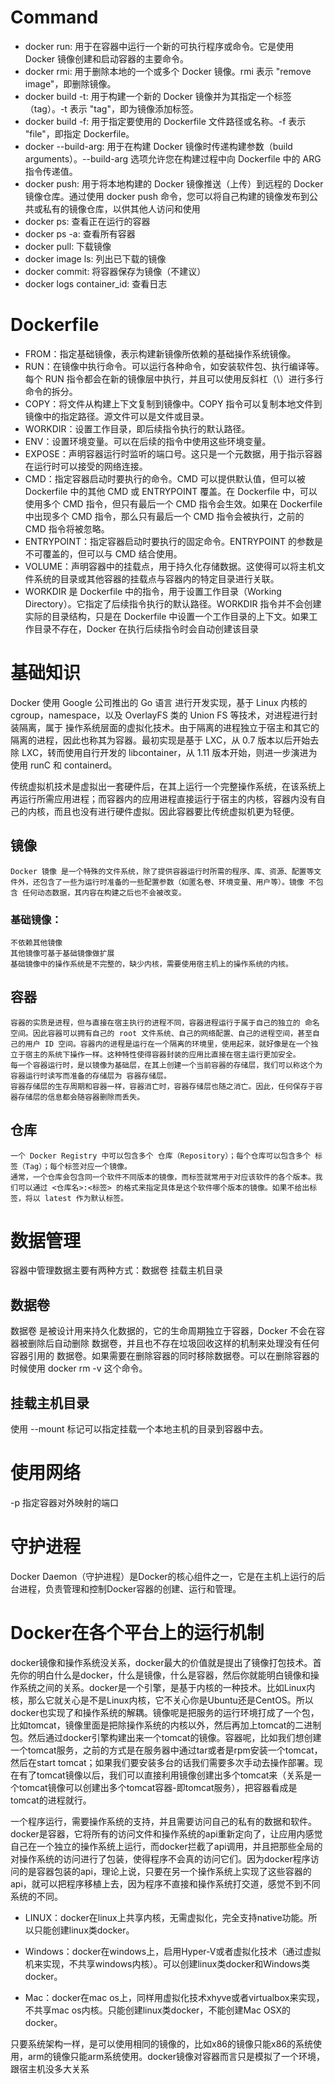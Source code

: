 # Command

- docker run: 用于在容器中运行一个新的可执行程序或命令。它是使用 Docker 镜像创建和启动容器的主要命令。  
- docker rmi: 用于删除本地的一个或多个 Docker 镜像。rmi 表示 "remove image"，即删除镜像。  
- docker build -t: 用于构建一个新的 Docker 镜像并为其指定一个标签（tag）。-t 表示 "tag"，即为镜像添加标签。  
- docker build -f: 用于指定要使用的 Dockerfile 文件路径或名称。-f 表示 "file"，即指定 Dockerfile。  
- docker --build-arg: 用于在构建 Docker 镜像时传递构建参数（build arguments）。--build-arg 选项允许您在构建过程中向 Dockerfile 中的 ARG 指令传递值。  
- docker push: 用于将本地构建的 Docker 镜像推送（上传）到远程的 Docker 镜像仓库。通过使用 docker push 命令，您可以将自己构建的镜像发布到公共或私有的镜像仓库，以供其他人访问和使用  
- docker ps: 查看正在运行的容器
- docker ps -a: 查看所有容器   
- docker pull: 下载镜像  
- docker image ls: 列出已下载的镜像  
- docker commit: 将容器保存为镜像（不建议）
- docker logs container_id:  查看日志  




# Dockerfile
- FROM：指定基础镜像，表示构建新镜像所依赖的基础操作系统镜像。  
- RUN：在镜像中执行命令。可以运行各种命令，如安装软件包、执行编译等。每个 RUN 指令都会在新的镜像层中执行，并且可以使用反斜杠（\）进行多行命令的拆分。  
- COPY：将文件从构建上下文复制到镜像中。COPY 指令可以复制本地文件到镜像中的指定路径。源文件可以是文件或目录。
- WORKDIR：设置工作目录，即后续指令执行的默认路径。  
- ENV：设置环境变量。可以在后续的指令中使用这些环境变量。
- EXPOSE：声明容器运行时监听的端口号。这只是一个元数据，用于指示容器在运行时可以接受的网络连接。  
- CMD：指定容器启动时要执行的命令。CMD 可以提供默认值，但可以被 Dockerfile 中的其他 CMD 或 ENTRYPOINT 覆盖。在 Dockerfile 中，可以使用多个 CMD 指令，但只有最后一个 CMD 指令会生效。如果在 Dockerfile 中出现多个 CMD 指令，那么只有最后一个 CMD 指令会被执行，之前的 CMD 指令将被忽略。  
- ENTRYPOINT：指定容器启动时要执行的固定命令。ENTRYPOINT 的参数是不可覆盖的，但可以与 CMD 结合使用。
- VOLUME：声明容器中的挂载点，用于持久化存储数据。这使得可以将主机文件系统的目录或其他容器的挂载点与容器内的特定目录进行关联。  
- WORKDIR 是 Dockerfile 中的指令，用于设置工作目录（Working Directory）。它指定了后续指令执行的默认路径。WORKDIR 指令并不会创建实际的目录结构，只是在 Dockerfile 中设置一个工作目录的上下文。如果工作目录不存在，Docker 在执行后续指令时会自动创建该目录  


# 基础知识 

Docker 使用 Google 公司推出的 Go 语言 进行开发实现，基于 Linux 内核的 cgroup，namespace，以及 OverlayFS 类的 Union FS 等技术，对进程进行封装隔离，属于 操作系统层面的虚拟化技术。由于隔离的进程独立于宿主和其它的隔离的进程，因此也称其为容器。最初实现是基于 LXC，从 0.7 版本以后开始去除 LXC，转而使用自行开发的 libcontainer，从 1.11 版本开始，则进一步演进为使用 runC 和 containerd。   


传统虚拟机技术是虚拟出一套硬件后，在其上运行一个完整操作系统，在该系统上再运行所需应用进程；而容器内的应用进程直接运行于宿主的内核，容器内没有自己的内核，而且也没有进行硬件虚拟。因此容器要比传统虚拟机更为轻便。  


## 镜像  
	
	Docker 镜像 是一个特殊的文件系统，除了提供容器运行时所需的程序、库、资源、配置等文件外，还包含了一些为运行时准备的一些配置参数（如匿名卷、环境变量、用户等）。镜像 不包含 任何动态数据，其内容在构建之后也不会被改变。   

### 基础镜像：  
	
	不依赖其他镜像  
	其他镜像可基于基础镜像做扩展  
	基础镜像中的操作系统是不完整的，缺少内核，需要使用宿主机上的操作系统的内核。  
	

## 容器  

	容器的实质是进程，但与直接在宿主执行的进程不同，容器进程运行于属于自己的独立的 命名空间。因此容器可以拥有自己的 root 文件系统、自己的网络配置、自己的进程空间，甚至自己的用户 ID 空间。容器内的进程是运行在一个隔离的环境里，使用起来，就好像是在一个独立于宿主的系统下操作一样。这种特性使得容器封装的应用比直接在宿主运行更加安全。  
	每一个容器运行时，是以镜像为基础层，在其上创建一个当前容器的存储层，我们可以称这个为容器运行时读写而准备的存储层为 容器存储层。  
	容器存储层的生存周期和容器一样，容器消亡时，容器存储层也随之消亡。因此，任何保存于容器存储层的信息都会随容器删除而丢失。  
 
## 仓库  

	一个 Docker Registry 中可以包含多个 仓库（Repository）；每个仓库可以包含多个 标签（Tag）；每个标签对应一个镜像。  
	通常，一个仓库会包含同一个软件不同版本的镜像，而标签就常用于对应该软件的各个版本。我们可以通过 <仓库名>:<标签> 的格式来指定具体是这个软件哪个版本的镜像。如果不给出标签，将以 latest 作为默认标签。  


# 数据管理

容器中管理数据主要有两种方式：数据卷   挂载主机目录  

## 数据卷  

数据卷 是被设计用来持久化数据的，它的生命周期独立于容器，Docker 不会在容器被删除后自动删除 数据卷，并且也不存在垃圾回收这样的机制来处理没有任何容器引用的 数据卷。如果需要在删除容器的同时移除数据卷。可以在删除容器的时候使用 docker rm -v 这个命令。    

## 挂载主机目录  

使用 --mount 标记可以指定挂载一个本地主机的目录到容器中去。  

# 使用网络  

-p 指定容器对外映射的端口


# 守护进程  

Docker Daemon（守护进程）是Docker的核心组件之一，它是在主机上运行的后台进程，负责管理和控制Docker容器的创建、运行和管理。



# Docker在各个平台上的运行机制

docker镜像和操作系统没关系，docker最大的价值就是提出了镜像打包技术。首先你的明白什么是docker，什么是镜像，什么是容器，然后你就能明白镜像和操作系统之间的关系。docker是一个引擎，是基于内核的一种技术。比如Linux内核，那么它就关心是不是Linux内核，它不关心你是Ubuntu还是CentOS。所以docker也实现了和操作系统的解耦。镜像呢是把服务的运行环境打成了一个包，比如tomcat，镜像里面是把除操作系统的内核以外，然后再加上tomcat的二进制包。然后通过docker引擎构建出来一个tomcat的镜像。容器呢，比如我们想创建一个tomcat服务，之前的方式是在服务器中通过tar或者是rpm安装一个tomcat，然后在start tomcat；如果我们要安装多台的话我们需要多次手动去操作部署。现在有了tomcat镜像以后，我们可以直接利用镜像创建出多个tomcat来（关系是一个tomcat镜像可以创建出多个tomcat容器-即tomcat服务），把容器看成是tomcat的进程就行。

一个程序运行，需要操作系统的支持，并且需要访问自己的私有的数据和软件。docker是容器，它将所有的访问文件和操作系统的api重新定向了，让应用内感觉自己在一个独立的操作系统上运行，而docker拦截了api调用，并且把那些全局的对操作系统的访问进行了包装，使得程序不会真的访问它们。因为docker程序访问的是容器包装的api，理论上说，只要在另一个操作系统上实现了这些容器的api，就可以把程序移植上去，因为程序不直接和操作系统打交道，感觉不到不同系统的不同。


- LINUX：docker在linux上共享内核，无需虚拟化，完全支持native功能。所以只能创建linux类docker。

- Windows：docker在windows上，启用Hyper-V或者虚拟化技术（通过虚拟机来实现，不共享windows内核）。可以创建linux类docker和Windows类docker。

- Mac：docker在mac os上，同样用虚拟化技术xhyve或者virtualbox来实现，不共享mac os内核。只能创建linux类docker，不能创建Mac OSX的docker。


只要系统架构一样，是可以使用相同的镜像的，比如x86的镜像只能x86的系统使用，arm的镜像只能arm系统使用。docker镜像对容器而言只是模拟了一个环境，跟宿主机没多大关系







